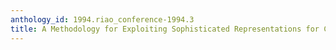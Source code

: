 ```yaml
---
anthology_id: 1994.riao_conference-1994.3
title: A Methodology for Exploiting Sophisticated Representations for Classification
---
```

